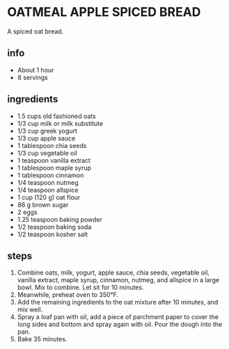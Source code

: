 # OATMEAL APPLE SPICED BREAD
A spiced oat bread.

## info  
* About 1 hour
* 8 servings  

## ingredients
* 1.5 cups old fashioned oats
* 1/3 cup milk or milk substitute
* 1/3 cup greek yogurt
* 1/3 cup apple sauce
* 1 tablespoon chia seeds
* 1/3 cup vegetable oil
* 1 teaspoon vanilla extract
* 1 tablespoon maple syrup
* 1 tablespoon cinnamon
* 1/4 teaspoon nutmeg
* 1/4 teaspoon allspice
* 1 cup (120 g) oat flour
* 86 g brown sugar
* 2 eggs
* 1.25 teaspoon baking powder
* 1/2 teaspoon baking soda
* 1/2 teaspoon kosher salt

## steps
1. Combine oats, milk, yogurt, apple sauce, chia seeds, vegetable oil, vanilla
   extract, maple syrup, cinnamon, nutmeg, and allspice in a large bowl. Mix to
   combine. Let sit for 10 minutes.
1. Meanwhile, preheat oven to 350°F.
1. Add the remaining ingredients to the oat mixture after 10 minutes, and mix
   well.
1. Spray a loaf pan with oil, add a piece of parchment paper to cover the long
   sides and bottom and spray again with oil. Pour the dough into the pan.
1. Bake 35 minutes.
